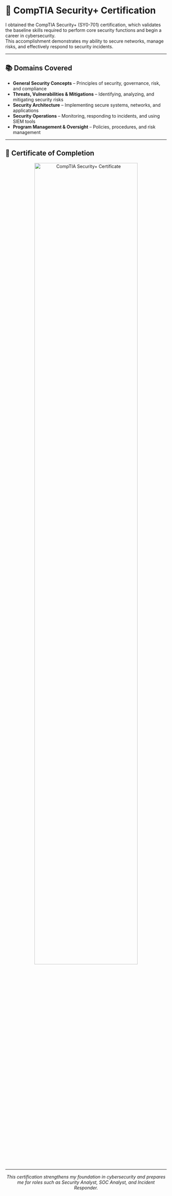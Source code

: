 # 🔐 CompTIA Security+ Certification

I obtained the CompTIA Security+ (SY0-701) certification, which validates the baseline skills required to perform core security functions and begin a career in cybersecurity.  
This accomplishment demonstrates my ability to secure networks, manage risks, and effectively respond to security incidents.

---

## 📚 Domains Covered

- **General Security Concepts** – Principles of security, governance, risk, and compliance  
- **Threats, Vulnerabilities & Mitigations** – Identifying, analyzing, and mitigating security risks  
- **Security Architecture** – Implementing secure systems, networks, and applications  
- **Security Operations** – Monitoring, responding to incidents, and using SIEM tools  
- **Program Management & Oversight** – Policies, procedures, and risk management  

---

## 📄 Certificate of Completion

<p align="center">
  <img src="https://i.imgur.com/rELGPFj.png" width="80%" alt="CompTIA Security+ Certificate" />
</p>

---

<p align="center"><i>This certification strengthens my foundation in cybersecurity and prepares me for roles such as Security Analyst, SOC Analyst, and Incident Responder.</i></p>
